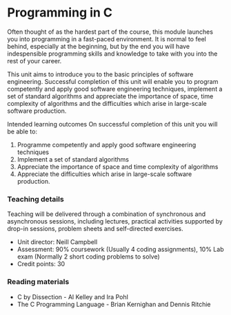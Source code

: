 # Programming in C

Often thought of as the hardest part of the course, this module launches you into programming in a fast-paced environment. It is normal to feel behind, especially at the beginning, but by the end you will have indespensible programming skills and knowledge to take with you into the rest of your career.

This unit aims to introduce you to the basic principles of software engineering. Successful completion of this unit will enable you to program competently and apply good software engineering techniques, implement a set of standard algorithms and appreciate the importance of space, time complexity of algorithms and the difficulties which arise in large-scale software production.

Intended learning outcomes
On successful completion of this unit you will be able to:

1. Programme competently and apply good software engineering techniques
2. Implement a set of standard algorithms
3. Appreciate the importance of space and time complexity of algorithms
4. Appreciate the difficulties which arise in large-scale software production.

### Teaching details
Teaching will be delivered through a combination of synchronous and asynchronous sessions, including lectures, practical activities supported by drop-in sessions, problem sheets and self-directed exercises.

- Unit director: Neill Campbell 
- Assessment: 90% coursework (Usually 4 coding assignments), 10% Lab exam (Normally 2 short coding problems to solve)
- Credit points: 30

### Reading materials  
- C by Dissection - Al Kelley and Ira Pohl
- The C Programming Language - Brian Kernighan and Dennis Ritchie
